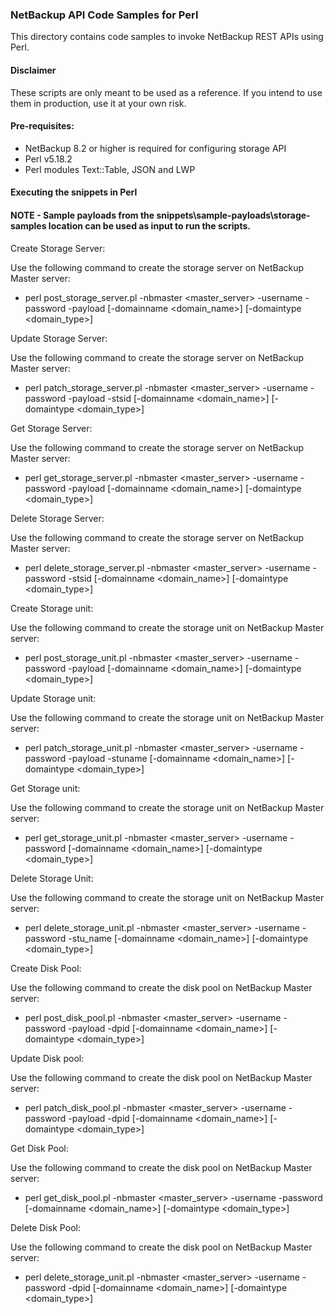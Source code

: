 ### NetBackup API Code Samples for Perl

This directory contains code samples to invoke NetBackup REST APIs using Perl.

#### Disclaimer

These scripts are only meant to be used as a reference. If you intend to use them in production, use it at your own risk.

#### Pre-requisites:

- NetBackup 8.2 or higher is required for configuring storage API
- Perl v5.18.2
- Perl modules Text::Table, JSON and LWP

#### Executing the snippets in Perl

#### NOTE - Sample payloads from the snippets\sample-payloads\storage-samples location can be used as input to run the scripts.

Create Storage Server:

Use the following command to create the storage server on NetBackup Master server:
  - perl post_storage_server.pl -nbmaster <master_server> -username <username> -password <password> -payload <payload file path> [-domainname <domain_name>] [-domaintype <domain_type>]
  
Update Storage Server:

Use the following command to create the storage server on NetBackup Master server:
  - perl patch_storage_server.pl -nbmaster <master_server> -username <username> -password <password> -payload <payload file path> -stsid <Storage server id> [-domainname <domain_name>] [-domaintype <domain_type>]
  
Get Storage Server:

Use the following command to create the storage server on NetBackup Master server:
  - perl get_storage_server.pl -nbmaster <master_server> -username <username> -password <password> -payload <payload file path> [-domainname <domain_name>] [-domaintype <domain_type>]
  
Delete Storage Server:

Use the following command to create the storage server on NetBackup Master server:
  - perl delete_storage_server.pl -nbmaster <master_server> -username <username> -password <password> -stsid <Storage server id> [-domainname <domain_name>] [-domaintype <domain_type>]
  
Create Storage unit:

Use the following command to create the storage unit on NetBackup Master server:
  - perl post_storage_unit.pl -nbmaster <master_server> -username <username> -password <password> -payload <payload file path> [-domainname <domain_name>] [-domaintype <domain_type>]
  
Update Storage unit:

Use the following command to create the storage unit on NetBackup Master server:
  - perl patch_storage_unit.pl -nbmaster <master_server> -username <username> -password <password> -payload <payload file path> -stuname <stu name>[-domainname <domain_name>] [-domaintype <domain_type>]
  
Get Storage unit:

Use the following command to create the storage unit on NetBackup Master server:
  - perl get_storage_unit.pl -nbmaster <master_server> -username <username> -password <password> [-domainname <domain_name>] [-domaintype <domain_type>]
  
Delete Storage Unit:

Use the following command to create the storage unit on NetBackup Master server:
  - perl delete_storage_unit.pl -nbmaster <master_server> -username <username> -password <password> -stu_name <Storage unit name> [-domainname <domain_name>] [-domaintype <domain_type>]
  
 
Create Disk Pool:

Use the following command to create the disk pool on NetBackup Master server:
  - perl post_disk_pool.pl -nbmaster <master_server> -username <username> -password <password> -payload <payload file path> -dpid <disk pool id> [-domainname <domain_name>] [-domaintype <domain_type>]
  
Update Disk pool:

Use the following command to create the disk pool on NetBackup Master server:
  - perl patch_disk_pool.pl -nbmaster <master_server> -username <username> -password <password> -payload <payload file path> -dpid <disk pool id> [-domainname <domain_name>] [-domaintype <domain_type>]
  
Get Disk Pool:

Use the following command to create the disk pool on NetBackup Master server:
  - perl get_disk_pool.pl -nbmaster <master_server> -username <username> -password <password> [-domainname <domain_name>] [-domaintype <domain_type>]
  
Delete Disk Pool:

Use the following command to create the disk pool on NetBackup Master server:
  - perl delete_storage_unit.pl -nbmaster <master_server> -username <username> -password <password> -dpid <disk pool id> [-domainname <domain_name>] [-domaintype <domain_type>]


